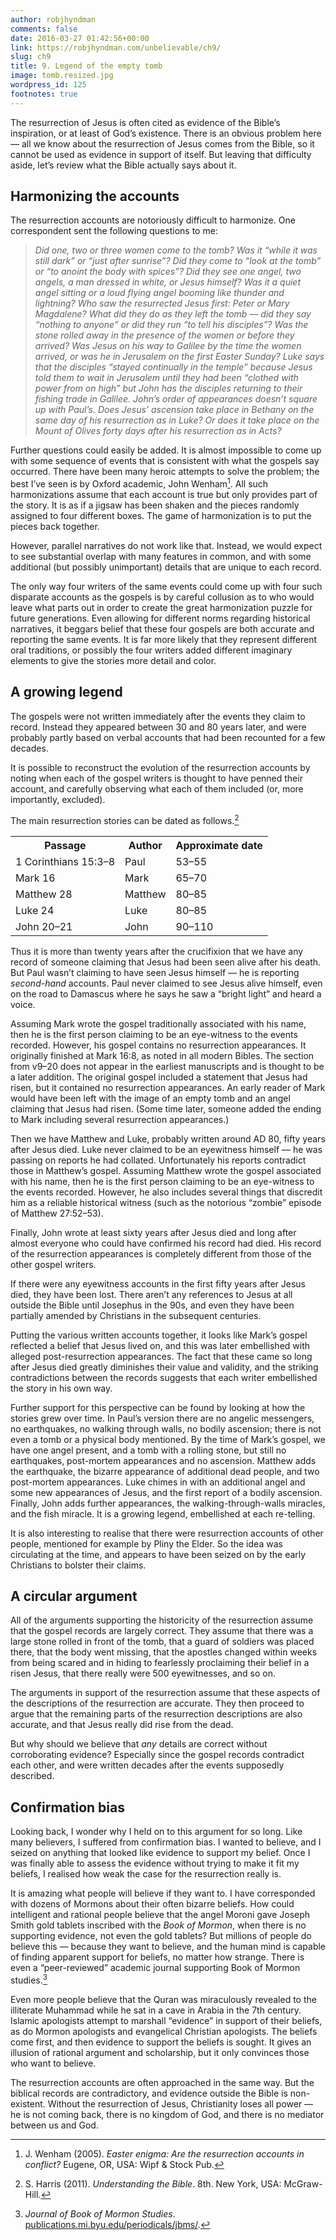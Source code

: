```yaml
---
author: robjhyndman
comments: false
date: 2016-03-27 01:42:56+00:00
link: https://robjhyndman.com/unbelievable/ch9/
slug: ch9
title: 9. Legend of the empty tomb
image: tomb.resized.jpg
wordpress_id: 125
footnotes: true
---
```


The resurrection of Jesus is often cited as evidence of the Bible’s inspiration, or at least of God’s existence. There is an obvious problem here — all we know about the resurrection of Jesus comes from the Bible, so it cannot be used as evidence in support of itself. But leaving that difficulty aside, let’s review what the Bible actually says about it.


## Harmonizing the accounts


The resurrection accounts are notoriously difficult to harmonize. One correspondent sent the following questions to me:


>  *Did one, two or three women come to the tomb? Was it “while it was still dark” or “just after sunrise”? Did they come to “look at the tomb” or “to anoint the body with spices”? Did they see one angel, two angels, a man dressed in white, or Jesus himself? Was it a quiet angel sitting or a loud flying angel booming like thunder and lightning? Who saw the resurrected Jesus first: Peter or Mary Magdalene? What did they do as they left the tomb — did they say “nothing to anyone” or did they run “to tell his disciples”? Was the stone rolled away in the presence of the women or before they arrived? Was Jesus on his way to Galilee by the time the women arrived, or was he in Jerusalem on the first Easter Sunday? Luke says that the disciples “stayed continually in the temple” because Jesus told them to wait in Jerusalem until they had been “clothed with power from on high” but John has the disciples returning to their fishing trade in Galilee. John’s order of appearances doesn’t square up with Paul’s. Does Jesus’ ascension take place in Bethany on the same day of his resurrection as in Luke? Or does it take place on the Mount of Olives forty days after his resurrection as in Acts?*

Further questions could easily be added. It is almost impossible to come up with some sequence of events that is consistent with what the gospels say occurred. There have been many heroic attempts to solve the problem; the best I’ve seen is by Oxford academic, John Wenham[^1]. All such harmonizations assume that each account is true but only provides part of the story. It is as if a jigsaw has been shaken and the pieces randomly assigned to four different boxes. The game of harmonization is to put the pieces back together.

However, parallel narratives do not work like that. Instead, we would expect to see substantial overlap with many features in common, and with some additional (but possibly unimportant) details that are unique to each record.

The only way four writers of the same events could come up with four such disparate accounts as the gospels is by careful collusion as to who would leave what parts out in order to create the great harmonization puzzle for future generations. Even allowing for different norms regarding historical narratives, it beggars belief that these four gospels are both accurate and reporting the same events. It is far more likely that they represent different oral traditions, or possibly the four writers added different imaginary elements to give the stories more detail and color.


## A growing legend


The gospels were not written immediately after the events they claim to record. Instead they appeared between 30 and 80 years later, and were probably partly based on verbal accounts that had been recounted for a few decades.

It is possible to reconstruct the evolution of the resurrection accounts by noting when each of the gospel writers is thought to have penned their account, and carefully observing what each of them included (or, more importantly, excluded).

The main resurrection stories can be dated as follows.[^2]

<table >
<tbody >
<tr >
<th>Passage</th>
<th>Author</th>
<th>Approximate date</th>
</tr>
<tr >
<td >1 Corinthians 15:3–8
</td>
<td >Paul
</td>
<td >53–55
</td>
</tr>
<tr >
<td >Mark 16
</td>
<td >Mark
</td>
<td >65–70
</td>
</tr>
<tr >
<td >Matthew 28
</td>
<td >Matthew
</td>
<td >80–85
</td>
</tr>
<tr >
<td >Luke 24
</td>
<td >Luke
</td>
<td >80–85
</td>
</tr>
<tr >
<td >John 20–21
</td>
<td >John
</td>
<td >90–110
</td>
</tr>
</tbody>
</table>

Thus it is more than twenty years after the crucifixion that we have any record of someone claiming that Jesus had been seen alive after his death. But Paul wasn’t claiming to have seen Jesus himself — he is reporting _second-hand_ accounts. Paul never claimed to see Jesus alive himself, even on the road to Damascus where he says he saw a “bright light” and heard a voice.

Assuming Mark wrote the gospel traditionally associated with his name, then he is the first person claiming to be an eye-witness to the events recorded. However, his gospel contains no resurrection appearances. It originally finished at Mark 16:8, as noted in all modern Bibles. The section from v9–20 does not appear in the earliest manuscripts and is thought to be a later addition. The original gospel included a statement that Jesus had risen, but it contained no resurrection appearances. An early reader of Mark would have been left with the image of an empty tomb and an angel claiming that Jesus had risen. (Some time later, someone added the ending to Mark including several resurrection appearances.)

Then we have Matthew and Luke, probably written around AD 80, fifty years after Jesus died. Luke never claimed to be an eyewitness himself — he was passing on reports he had collated. Unfortunately his reports contradict those in Matthew’s gospel. Assuming Matthew wrote the gospel associated with his name, then he is the first person claiming to be an eye-witness to the events recorded. However, he also includes several things that discredit him as a reliable historical witness (such as the notorious “zombie” episode of Matthew 27:52–53).

Finally, John wrote at least sixty years after Jesus died and long after almost everyone who could have confirmed his record had died. His record of the resurrection appearances is completely different from those of the other gospel writers.

If there were any eyewitness accounts in the first fifty years after Jesus died, they have been lost. There aren’t any references to Jesus at all outside the Bible until Josephus in the 90s, and even they have been partially amended by Christians in the subsequent centuries.

Putting the various written accounts together, it looks like Mark’s gospel reflected a belief that Jesus lived on, and this was later embellished with alleged post-resurrection appearances. The fact that these came so long after Jesus died greatly diminishes their value and validity, and the striking contradictions between the records suggests that each writer embellished the story in his own way.

Further support for this perspective can be found by looking at how the stories grew over time. In Paul’s version there are no angelic messengers, no earthquakes, no walking through walls, no bodily ascension; there is not even a tomb or a physical body mentioned. By the time of Mark’s gospel, we have one angel present, and a tomb with a rolling stone, but still no earthquakes, post-mortem appearances and no ascension. Matthew adds the earthquake, the bizarre appearance of additional dead people, and two post-mortem appearances. Luke chimes in with an additional angel and some new appearances of Jesus, and the first report of a bodily ascension. Finally, John adds further appearances, the walking-through-walls miracles, and the fish miracle. It is a growing legend, embellished at each re-telling.

It is also interesting to realise that there were resurrection accounts of other people, mentioned for example by Pliny the Elder. So the idea was circulating at the time, and appears to have been seized on by the early Christians to bolster their claims.


## A circular argument


All of the arguments supporting the historicity of the resurrection assume that the gospel records are largely correct. They assume that there was a large stone rolled in front of the tomb, that a guard of soldiers was placed there, that the body went missing, that the apostles changed within weeks from being scared and in hiding to fearlessly proclaiming their belief in a risen Jesus, that there really were 500 eyewitnesses, and so on.

The arguments in support of the resurrection assume that these aspects of the descriptions of the resurrection are accurate. They then proceed to argue that the remaining parts of the resurrection descriptions are also accurate, and that Jesus really did rise from the dead.

But why should we believe that _any_ details are correct without corroborating evidence? Especially since the gospel records contradict each other, and were written decades after the events supposedly described.


## Confirmation bias


Looking back, I wonder why I held on to this argument for so long. Like many believers, I suffered from confirmation bias. I wanted to believe, and I seized on anything that looked like evidence to support my belief. Once I was finally able to assess the evidence without trying to make it fit my beliefs, I realised how weak the case for the resurrection really is.

It is amazing what people will believe if they want to. I have corresponded with dozens of Mormons about their often bizarre beliefs. How could intelligent and rational people believe that the angel Moroni gave Joseph Smith gold tablets inscribed with the _Book of Mormon_, when there is no supporting evidence, not even the gold tablets? But millions of people do believe this — because they want to believe, and the human mind is capable of finding apparent support for beliefs, no matter how strange. There is even a “peer-reviewed” academic journal supporting Book of Mormon studies.[^3]

Even more people believe that the Quran was miraculously revealed to the illiterate Muhammad while he sat in a cave in Arabia in the 7th century. Islamic apologists attempt to marshall “evidence” in support of their beliefs, as do Mormon apologists and evangelical Christian apologists. The beliefs come first, and then evidence to support the beliefs is sought. It gives an illusion of rational argument and scholarship, but it only convinces those who want to believe.

The resurrection accounts are often approached in the same way. But the biblical records are contradictory, and evidence outside the Bible is non-existent. Without the resurrection of Jesus, Christianity loses all power — he is not coming back, there is no kingdom of God, and there is no mediator between us and God.


[^1]: J. Wenham (2005). _Easter enigma: Are the resurrection accounts in conflict?_ Eugene, OR, USA: Wipf & Stock Pub.

[^2]: S. Harris (2011). _Understanding the Bible_. 8th. New York, USA: McGraw-Hill.

[^3]: _Journal of Book of Mormon Studies_. [publications.mi.byu.edu/periodicals/jbms/](https://scholarsarchive.byu.edu/jbms/).
